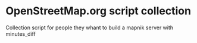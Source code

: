 # OpenStreetMap.org script collection 
Collection script for people they whant to build a mapnik server with minutes_diff
